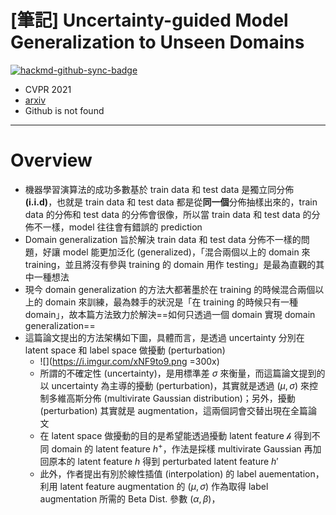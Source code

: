 # [筆記] Uncertainty-guided Model Generalization to Unseen Domains

[![hackmd-github-sync-badge](https://hackmd.io/3dx_y1WLT7OVpU7wxEOorQ/badge)](https://hackmd.io/3dx_y1WLT7OVpU7wxEOorQ)


- CVPR 2021
- [arxiv](https://arxiv.org/abs/2103.07531)
- Github is not found

---

# Overview

- 機器學習演算法的成功多數基於 train data 和 test data 是獨立同分佈 **(i.i.d)**，也就是 train data 和 test data 都是從**同一個**分佈抽樣出來的，train data 的分佈和 test data 的分佈會很像，所以當 train data 和 test data 的分佈不一樣，model 往往會有錯誤的 prediction
- Domain generalization 旨於解決 train data 和 test data 分佈不一樣的問題，好讓 model 能更加泛化 (generalized)，「混合兩個以上的 domain 來 training，並且將沒有參與 training 的 domain 用作 testing」是最為直觀的其中一種想法
- 現今 domain generalization 的方法大都著墨於在 training 的時候混合兩個以上的 domain 來訓練，最為棘手的狀況是「在 training 的時候只有一種 domain」，故本篇方法致力於解決==如何只透過一個 domain 實現 domain generalization==
- 這篇論文提出的方法架構如下圖，具體而言，是透過 uncertainty 分別在 latent space 和 label space 做擾動 (perturbation)
    - ![](https://i.imgur.com/xNF9to9.png =300x)
    - 所謂的不確定性 (uncertainty)，是用標準差 $\sigma$ 來衡量，而這篇論文提到的以 uncertainty 為主導的擾動 (perturbation)，其實就是透過 $(\mu, \sigma)$ 來控制多維高斯分佈 (multivirate Gaussian distribution)；另外，擾動 (perturbation) 其實就是 augmentation，這兩個詞會交替出現在全篇論文
    - 在 latent space 做擾動的目的是希望能透過擾動 latent feature $\mathcal{h}$ 得到不同 domain 的 latent feature $h^{+}$，作法是採樣 multivirate Gaussian 再加回原本的 latent feature $h$ 得到 perturbated latent feature $h'$
    - 此外，作者提出有別於線性插值 (interpolation) 的 label auementation，利用 latent feature augmentation 的 $(\mu, \sigma)$ 作為取得 label augmentation 所需的 Beta Dist. 參數 $(\alpha, \beta)$，

